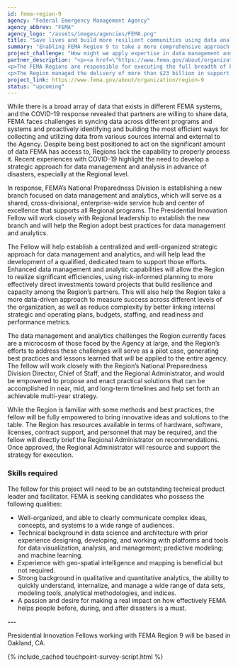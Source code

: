 ```yaml
---
id: fema-region-9
agency: "Federal Emergency Management Agency"
agency_abbrev: "FEMA"
agency_logo: "/assets/images/agencies/FEMA.png"
title: "Save lives and build more resilient communities using data analytics"
summary: "Enabling FEMA Region 9 to take a more comprehensive approach to assessing readiness, risk, and performance of essential functions, make more effective and cost-efficient decisions on billions of dollars invested on an annual basis for life-saving priorities, and use the best available data to manage and improve programs as a regular way of doing business."
project_challenge: "How might we apply expertise in data management and analytics to help the nation pioneer the future of emergency management, save lives and livelihoods during disasters, and build more resilient communities?"
partner_description: "<p><a href=\"https://www.fema.gov/about/organization/region-9\" target=\"_blank\">FEMA Region 9</a>, based out of Oakland, California, is the lead federal agency for supporting people before, during, and after disasters in the Southwestern and Pacific United States. This work entails leading and supporting disaster preparedness, grants management, mitigation, response, and recovery efforts in partnership with California, Nevada, Arizona, Hawaii, the Commonwealth of the Northern Mariana Islands, American Samoa, Guam, and 157 Tribal Nations. The Region and its partners prepare for, mitigate, respond to, and recover from a wide range of threats and hazards, including hurricanes and typhoons, wildfires, earthquakes, volcanic eruptions, flooding, and acts of terrorism, among other natural and man-made disasters.</p>
<p>The FEMA Regions are responsible for executing the full breadth of FEMA’s programs and serve as the front-line interface supporting FEMA’s state/territory, tribal, and local partners. This includes supporting efforts to identify and evaluate threats and hazards, estimate capability requirements and current capabilities, develop and review mitigation and response plans, and administer billions of dollars in grants annually.</p>
<p>The Region managed the delivery of more than $23 billion in support of these efforts since 2017 alone. The Region also has an innovation-oriented culture and history, and frequently drives changes in emergency management that are implemented nationwide.</p>"
project_link: https://www.fema.gov/about/organization/region-9
status: "upcoming"
---
```

While there is a broad array of data that exists in different FEMA systems, and the COVID-19 response revealed that partners are willing to share data, FEMA faces challenges in syncing data across different programs and systems and proactively identifying and building the most efficient ways for collecting and utilizing data from various sources internal and external to the Agency. Despite being best positioned to act on the significant amount of data FEMA has access to, Regions lack the capability to properly process it. Recent experiences with COVID-19 highlight the need to develop a strategic approach for data management and analysis in advance of disasters, especially at the Regional level.

In response, FEMA’s National Preparedness Division is establishing a new branch focused on data management and analytics, which will serve as a shared, cross-divisional, enterprise-wide service hub and center of excellence that supports all Regional programs. The Presidential Innovation Fellow will work closely with Regional leadership to establish the new branch and will help the Region adopt best practices for data management and analytics.

The Fellow will help establish a centralized and well-organized strategic approach for data management and analytics, and will help lead the development of a qualified, dedicated team to support those efforts. Enhanced data management and analytic capabilities will allow the Region to realize significant efficiencies, using risk-informed planning to more effectively direct investments toward projects that build resilience and capacity among the Region’s partners. This will also help the Region take a more data-driven approach to measure success across different levels of the organization, as well as reduce complexity by better linking internal strategic and operating plans, budgets, staffing, and readiness and performance metrics.

The data management and analytics challenges the Region currently faces are a microcosm of those faced by the Agency at large, and the Region’s efforts to address these challenges will serve as a pilot case, generating best practices and lessons learned that will be applied to the entire agency. The fellow will work closely with the Region’s National Preparedness Division Director, Chief of Staff, and the Regional Administrator, and would be empowered to propose and enact practical solutions that can be accomplished in near, mid, and long-term timelines and help set forth an achievable multi-year strategy.

While the Region is familiar with some methods and best practices, the fellow will be fully empowered to bring innovative ideas and solutions to the table. The Region has resources available in terms of hardware, software, licenses, contract support, and personnel that may be required, and the fellow will directly brief the Regional Administrator on recommendations. Once approved, the Regional Administrator will resource and support the strategy for execution.

### Skills required

The fellow for this project will need to be an outstanding technical product leader and facilitator. FEMA is seeking candidates who possess the following qualities:

- Well-organized, and able to clearly communicate complex ideas, concepts, and systems to a wide range of audiences.
- Technical background in data science and architecture with prior experience designing, developing, and working with platforms and tools for data visualization, analysis, and management; predictive modeling; and machine learning.
- Experience with geo-spatial intelligence and mapping is beneficial but not required.
- Strong background in qualitative and quantitative analytics, the ability to quickly understand, internalize, and manage a wide range of data sets, modeling tools, analytical methodologies, and indices.
- A passion and desire for making a real impact on how effectively FEMA helps people before, during, and after disasters is a must.

**---**

Presidential Innovation Fellows working with FEMA Region 9 will be based in Oakland, CA.

<section class="usa-section">
  <div class="grid-container">
    {% include_cached touchpoint-survey-script.html %}
  </div>
</section>